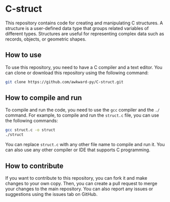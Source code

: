 # C-struct

This repository contains code for creating and manipulating C structures. A structure is a user-defined data type that groups related variables of different types. Structures are useful for representing complex data such as records, objects, or geometric shapes.

## How to use

To use this repository, you need to have a C compiler and a text editor. You can clone or download this repository using the following command:

```bash
git clone https://github.com/awkward-py/C-struct.git
```

## How to compile and run

To compile and run the code, you need to use the `gcc` compiler and the `./` command. For example, to compile and run the `struct.c` file, you can use the following commands:

```bash
gcc struct.c -o struct
./struct
```

You can replace `struct.c` with any other file name to compile and run it. You can also use any other compiler or IDE that supports C programming.

## How to contribute

If you want to contribute to this repository, you can fork it and make changes to your own copy. Then, you can create a pull request to merge your changes to the main repository. You can also report any issues or suggestions using the issues tab on GitHub.
